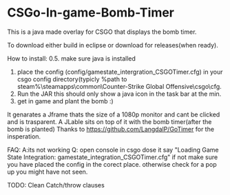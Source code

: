 # CSGo-In-game-Bomb-Timer
This is a java made overlay for CSGO that displays the bomb timer.

To download either build in eclipse or download for releases(when ready).

How to install:
0.5. make sure java is installed
1. place the config (config/gamestate_intergration_CSGOTimer.cfg) in your csgo config directory(typicly %path to steam%\steamapps\common\Counter-Strike Global Offensive\csgo\cfg.
2. Run the JAR this should only show a java icon in the task bar at the min.
3. get in game and plant the bomb :)

It genarates a Jframe thats the size of a 1080p monitor and cant be clicked and is trasparent. A JLable sits on top of it with the bomb timer(after the bomb is planted)
Thanks to https://github.com/LangdalP/GoTimer for the insperation.

FAQ:
A:its not working Q: open console in csgo dose it say "Loading Game State Integration: gamestate_integration_CSGOTimer.cfg" if not make sure you have placed the config in the corect place. otherwise check for a pop up you might have not seen.


TODO: Clean Catch/throw clauses
